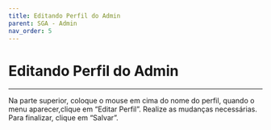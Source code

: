 ```yaml
---
title: Editando Perfil do Admin
parent: SGA - Admin
nav_order: 5
---
```


#  Editando Perfil do Admin
---

Na parte superior, coloque o mouse em cima do nome do perfil, quando o menu aparecer,clique em “Editar Perfil”. Realize as mudanças necessárias. Para finalizar, clique em “Salvar”.

